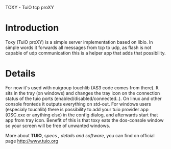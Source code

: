 TOXY - TuiO tcp proXY

# Introduction #

Toxy (TuiO proXY) is a simple server implementation based on liblo.
In simple words it forwards all messages from tcp to udp, as flash
is not capable of udp communication this is a helper app that adds that
possibility.

# Details #
For now it's used with nuigroup touchlib (AS3 code comes from there).
It sits in the tray (on windows) and changes the tray icon on the connection
status of the tuio ports (enabled/disabled/connected..). On linux and other
console fronteds it outputs everything on std-out.
For windows users (especialy touchlib) there is possibility to add your tuio
provider app (OSC.exe or anything else) in the config dialog, and afterwards start that
app from tray icon.
Benefit of this is that toxy eats the dos-console window so your
screen will be free of unwanted windows.

More about **TUIO**, _specs_ _,_ _details_ _and_ _software_, you can find on official page
http://www.tuio.org